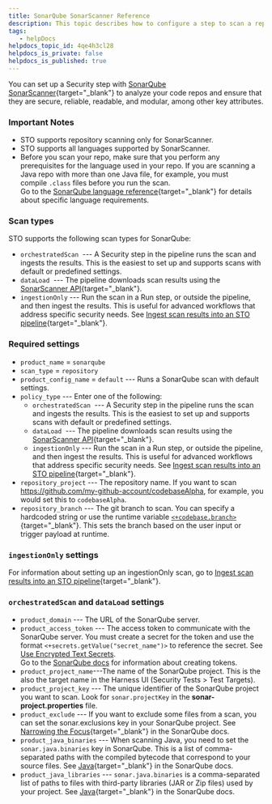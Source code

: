 ```yaml
---
title: SonarQube SonarScanner Reference
description: This topic describes how to configure a step to scan a repository using SonarQube. STO supports all languages supported by SonarScanner.
tags: 
   - helpDocs
helpdocs_topic_id: 4qe4h3cl28
helpdocs_is_private: false
helpdocs_is_published: true
---
```


You can set up a Security step with [SonarQube
SonarScanner](https://docs.sonarqube.org/latest/){target="_blank"} to
analyze your code repos and ensure that they are secure, reliable,
readable, and modular, among other key attributes.

### Important Notes

-   STO supports repository scanning only for SonarScanner.
-   STO supports all languages supported by SonarScanner.
-   Before you scan your repo, make sure that you perform any
    prerequisites for the language used in your repo. If you are
    scanning a Java repo with more than one Java file, for example, you
    must compile `.class` files before you run the scan.\
    Go to the [SonarQube language
    reference](https://docs.sonarqube.org/latest/analysis/languages/overview/){target="_blank"}
    for details about specific language requirements.

### Scan types

STO supports the following scan types for SonarQube:

-   `orchestratedScan`  --- A Security step in the pipeline runs the
    scan and ingests the results. This is the easiest to set up and
    supports scans with default or predefined settings.
-   `dataLoad`  --- The pipeline downloads scan results using the
    [SonarScanner
    API](https://docs.sonarqube.org/latest/extend/web-api/){target="_blank"}.
-   `ingestionOnly` --- Run the scan in a Run step, or outside the
    pipeline, and then ingest the results. This is useful for advanced
    workflows that address specific security needs. See [Ingest scan
    results into an STO
    pipeline](https://docs.harness.io/article/d24n34qdbk){target="_blank"}.

### Required settings

-   `product_name` = `sonarqube`
-   `scan_type` = `repository`
-   `product_config_name` = `default` --- Runs a SonarQube scan with
    default settings.
-   `policy_type` --- Enter one of the following:
    -   `orchestratedScan`  --- A Security step in the pipeline runs the
        scan and ingests the results. This is the easiest to set up and
        supports scans with default or predefined settings.
    -   `dataLoad`  --- The pipeline downloads scan results using the
        [SonarScanner
        API](https://docs.sonarqube.org/latest/extend/web-api/){target="_blank"}.
    -   `ingestionOnly` --- Run the scan in a Run step, or outside the
        pipeline, and then ingest the results. This is useful for
        advanced workflows that address specific security needs. See
        [Ingest scan results into an STO
        pipeline](https://docs.harness.io/article/ijkyokxrot){target="_blank"}.
-   `repository_project` --- The repository name. If you want to scan
    https://github.com/my-github-account/codebaseAlpha, for example, you
    would set this to `codebaseAlpha`.
-   `repository_branch` --- The git branch to scan. You can specify a
    hardcoded string or use the runtime variable
    [`<+codebase.branch>`](../../continuous-integration/ci-technical-reference/built-in-cie-codebase-variables-reference.md){target="_blank"}.
    This sets the branch based on the user input or trigger payload at
    runtime.

### `ingestionOnly` settings

For information about setting up an ingestionOnly scan, go to [Ingest
scan results into an STO
pipeline](https://docs.harness.io/article/ijkyokxrot){target="_blank"}.

### `orchestratedScan` and `dataLoad` settings

-   `product_domain` --- The URL of the SonarQube server.
-   `product_access_token` --- The access token to communicate with the
    SonarQube server. You must create a secret for the token and use the
    format `<+secrets.getValue("secret_name")>` to reference the secret.
    See [Use Encrypted Text
    Secrets](https://docs.harness.io/article/ygyvp998mu).\
    Go to the [SonarQube
    docs](https://docs.sonarqube.org/latest/user-guide/user-token/) for
    information about creating tokens.
-   `product_project_name`---The name of the SonarQube project. This is
    the also the target name in the Harness UI (Security Tests \> Test
    Targets).
-   `product_project_key` --- The unique identifier of the SonarQube
    project you want to scan. Look for `sonar.projectKey` in the
    **sonar-project.properties** file.
-   `product_exclude` --- If you want to exclude some files from a scan,
    you can set the sonar.exclusions key in your SonarQube project. See
    [Narrowing the
    Focus](https://docs.sonarqube.org/latest/project-administration/narrowing-the-focus/){target="_blank"}
    in the SonarQube docs.
-   `product_java_binaries` --- When scanning Java, you need to set the
    `sonar.java.binaries` key in SonarQube. This is a list of
    comma-separated paths with the compiled bytecode that correspond to
    your source files. See
    [Java](https://docs.sonarqube.org/latest/analysis/languages/java/){target="_blank"}
    in the SonarQube docs.
-   `product_java_libraries` --- `sonar.java.binaries` is a
    comma-separated list of paths to files with third-party libraries
    (JAR or Zip files) used by your project. See
    [Java](https://docs.sonarqube.org/latest/analysis/languages/java/){target="_blank"}
    in the SonarQube docs.
